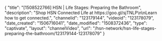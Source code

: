 {
    "title": "[1508522766] HSN | Life Stages: Preparing the Bathroom",
    "description": "Shop HSN Connected Life at https:\/\/goo.gl\/sjTNLP\n\nLearn how to get connected.",
    "channelid": "123179144",
    "videoid": "123178079",
    "date_created": "1506716041",
    "date_modified": "1508372436",
    "type": "captivate",
    "layout": "channelVideo",
    "url": "\/hsn-network\/hsn-life-stages-preparing-the-bathroom\/123179144-123178079"
}